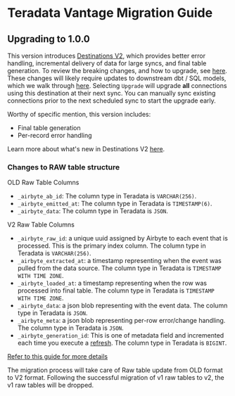 # Teradata Vantage Migration Guide

## Upgrading to 1.0.0

This version introduces [Destinations V2](/release_notes/upgrading_to_destinations_v2/#what-is-destinations-v2), which provides better error handling, incremental delivery of data for large syncs, and final table generation. To review the breaking changes, and how to upgrade, see [here](/release_notes/upgrading_to_destinations_v2/#quick-start-to-upgrading). These changes will likely require updates to downstream dbt / SQL models, which we walk through [here](/release_notes/upgrading_to_destinations_v2/#updating-downstream-transformations). Selecting `Upgrade` will upgrade **all** connections using this destination at their next sync. You can manually sync existing connections prior to the next scheduled sync to start the upgrade early.

Worthy of specific mention, this version includes:

- Final table generation
- Per-record error handling

Learn more about what's new in Destinations V2 [here](/platform/using-airbyte/core-concepts/typing-deduping.md).



### Changes to RAW table structure

OLD Raw Table Columns

- `_airbyte_ab_id`: The column type in Teradata is `VARCHAR(256)`.
- `_airbyte_emitted_at`: The column type in Teradata is `TIMESTAMP(6)`.
- `_airbyte_data`: The column type in Teradata is `JSON`.

V2 Raw Table Columns

- `_airbyte_raw_id`: a unique uuid assigned by Airbyte to each event that is processed. This is the primary index column. The column type in Teradata is `VARCHAR(256)`.
- `_airbyte_extracted_at`: a timestamp representing when the event was pulled from the data source. The column type in Teradata is `TIMESTAMP WITH TIME ZONE`.
- `_airbyte_loaded_at`: a timestamp representing when the row was processed into final table. The column type in Teradata is `TIMESTAMP WITH TIME ZONE`.
- `_airbyte_data`: a json blob representing with the event data. The column type in Teradata is `JSON`.
- `_airbyte_meta`: a json blob representing per-row error/change handling. The column type in Teradata is `JSON`.
- `_airbyte_generation_id`: This is one of metadata field and incremented each time you execute a [refresh](https://docs.airbyte.com/operator-guides/refreshes). The column type in Teradata is `BIGINT`.

[Refer to this guide for more details](https://docs.airbyte.com/understanding-airbyte/airbyte-metadata-fields)



The migration process will take care of Raw table update from OLD format to V2 format. Following the successful migration of v1 raw tables to v2, the v1 raw tables will be dropped. 



